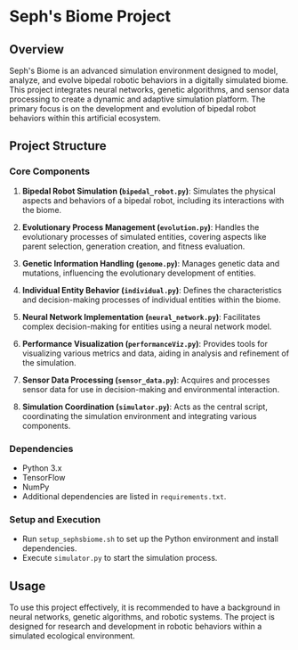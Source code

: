 
# Seph's Biome Project

## Overview
Seph's Biome is an advanced simulation environment designed to model, analyze, and evolve bipedal robotic behaviors in a digitally simulated biome. This project integrates neural networks, genetic algorithms, and sensor data processing to create a dynamic and adaptive simulation platform. The primary focus is on the development and evolution of bipedal robot behaviors within this artificial ecosystem.

## Project Structure

### Core Components
1. **Bipedal Robot Simulation (`bipedal_robot.py`)**: Simulates the physical aspects and behaviors of a bipedal robot, including its interactions with the biome.

2. **Evolutionary Process Management (`evolution.py`)**: Handles the evolutionary processes of simulated entities, covering aspects like parent selection, generation creation, and fitness evaluation.

3. **Genetic Information Handling (`genome.py`)**: Manages genetic data and mutations, influencing the evolutionary development of entities.

4. **Individual Entity Behavior (`individual.py`)**: Defines the characteristics and decision-making processes of individual entities within the biome.

5. **Neural Network Implementation (`neural_network.py`)**: Facilitates complex decision-making for entities using a neural network model.

6. **Performance Visualization (`performanceViz.py`)**: Provides tools for visualizing various metrics and data, aiding in analysis and refinement of the simulation.

7. **Sensor Data Processing (`sensor_data.py`)**: Acquires and processes sensor data for use in decision-making and environmental interaction.

8. **Simulation Coordination (`simulator.py`)**: Acts as the central script, coordinating the simulation environment and integrating various components.

### Dependencies
- Python 3.x
- TensorFlow
- NumPy
- Additional dependencies are listed in `requirements.txt`.

### Setup and Execution
- Run `setup_sephsbiome.sh` to set up the Python environment and install dependencies.
- Execute `simulator.py` to start the simulation process.

## Usage
To use this project effectively, it is recommended to have a background in neural networks, genetic algorithms, and robotic systems. The project is designed for research and development in robotic behaviors within a simulated ecological environment.
